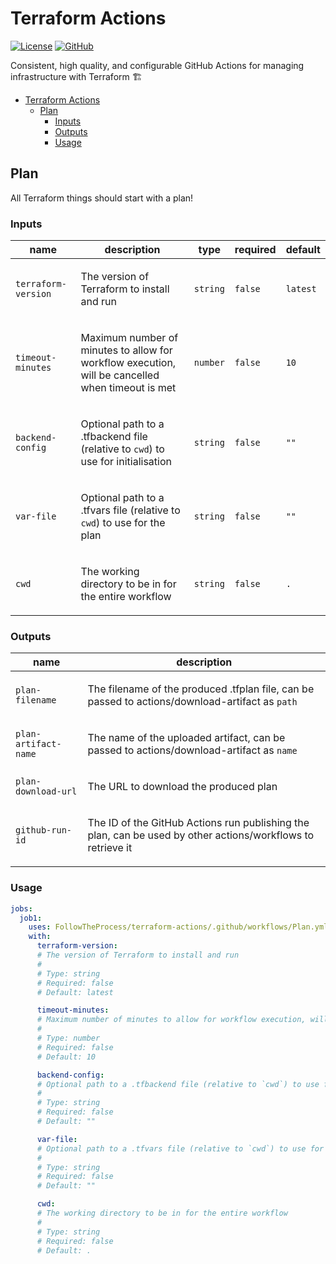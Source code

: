 # Terraform Actions

[![License](https://img.shields.io/github/license/FollowTheProcess/terraform-actions)](https://github.com/FollowTheProcess/terraform-actions)
[![GitHub](https://img.shields.io/github/v/release/FollowTheProcess/terraform-actions?logo=github&sort=semver)](https://github.com/FollowTheProcess/terraform-actions)

Consistent, high quality, and configurable GitHub Actions for managing infrastructure with Terraform 🏗️

- [Terraform Actions](#terraform-actions)
  - [Plan](#plan)
    - [Inputs](#inputs)
    - [Outputs](#outputs)
    - [Usage](#usage)

## Plan

All Terraform things should start with a plan!

<!-- Docs below generated by action-docs -->

<!-- action-docs-all source="actions/plan.yml" project="FollowTheProcess/terraform-actions/plan.yml" version="v1" -->
### Inputs

| name                | description                                                                                             | type     | required | default  |
| ------------------- | ------------------------------------------------------------------------------------------------------- | -------- | -------- | -------- |
| `terraform-version` | <p>The version of Terraform to install and run</p>                                                      | `string` | `false`  | `latest` |
| `timeout-minutes`   | <p>Maximum number of minutes to allow for workflow execution, will be cancelled when timeout is met</p> | `number` | `false`  | `10`     |
| `backend-config`    | <p>Optional path to a .tfbackend file (relative to <code>cwd</code>) to use for initialisation</p>      | `string` | `false`  | `""`     |
| `var-file`          | <p>Optional path to a .tfvars file (relative to <code>cwd</code>) to use for the plan</p>               | `string` | `false`  | `""`     |
| `cwd`               | <p>The working directory to be in for the entire workflow</p>                                           | `string` | `false`  | `.`      |

### Outputs

| name                 | description                                                                                                        |
| -------------------- | ------------------------------------------------------------------------------------------------------------------ |
| `plan-filename`      | <p>The filename of the produced .tfplan file, can be passed to actions/download-artifact as <code>path</code></p>  |
| `plan-artifact-name` | <p>The name of the uploaded artifact, can be passed to actions/download-artifact as <code>name</code></p>          |
| `plan-download-url`  | <p>The URL to download the produced plan</p>                                                                       |
| `github-run-id`      | <p>The ID of the GitHub Actions run publishing the plan, can be used by other actions/workflows to retrieve it</p> |

### Usage

```yaml
jobs:
  job1:
    uses: FollowTheProcess/terraform-actions/.github/workflows/Plan.yml@v1
    with:
      terraform-version:
      # The version of Terraform to install and run
      #
      # Type: string
      # Required: false
      # Default: latest

      timeout-minutes:
      # Maximum number of minutes to allow for workflow execution, will be cancelled when timeout is met
      #
      # Type: number
      # Required: false
      # Default: 10

      backend-config:
      # Optional path to a .tfbackend file (relative to `cwd`) to use for initialisation
      #
      # Type: string
      # Required: false
      # Default: ""

      var-file:
      # Optional path to a .tfvars file (relative to `cwd`) to use for the plan
      #
      # Type: string
      # Required: false
      # Default: ""

      cwd:
      # The working directory to be in for the entire workflow
      #
      # Type: string
      # Required: false
      # Default: .
```
<!-- action-docs-all source="actions/plan.yml" project="FollowTheProcess/terraform-actions/plan.yml" version="v1" -->
